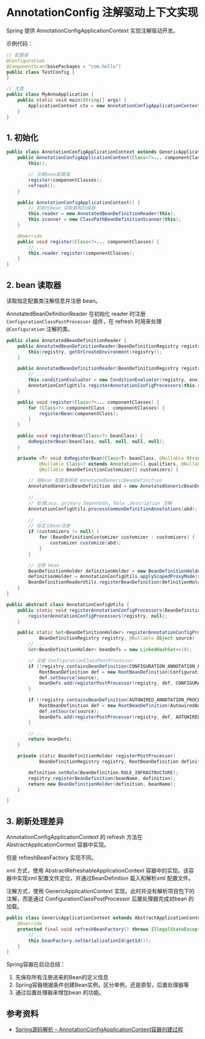 <!-- ---
title: AnnotationConfig 注解驱动上下文实现
date: 2022-02-09 07:31:50
category: java100, spring, springcode
--- -->

# AnnotationConfig 注解驱动上下文实现

Spring 提供 AnnotationConfigApplicationContext 实现注解驱动开发。

示例代码：

```java
// 配置类
@Configuration
@ComponentScan(basePackages = "com.hello")
public class TestConfig {
}

// 主类
public class MyAnnoApplication {
	public static void main(String[] args) {
		ApplicationContext ctx = new AnnotationConfigApplicationContext(TestConfig.class);
	}
}
```

## 1. 初始化

```java
public class AnnotationConfigApplicationContext extends GenericApplicationContext implements AnnotationConfigRegistry {
	public AnnotationConfigApplicationContext(Class<?>... componentClasses) {
		this();

        // 注册bean配置类
		register(componentClasses);
		refresh();
	}

	public AnnotationConfigApplicationContext() {
        // 初始化bean 读取器和扫描器
		this.reader = new AnnotatedBeanDefinitionReader(this);
		this.scanner = new ClassPathBeanDefinitionScanner(this);
	}

	@Override
	public void register(Class<?>... componentClasses) {
		// ...
		this.reader.register(componentClasses);
	}
}
```

## 2. bean 读取器

读取指定配置类注解信息并注册 bean。

AnnotatedBeanDefinitionReader 在初始化 reader 时注册 `ConfigurationClassPostProcessor` 组件，在 refresh 时用来处理 `@Configuration` 注解的类。

```java
public class AnnotatedBeanDefinitionReader {
	public AnnotatedBeanDefinitionReader(BeanDefinitionRegistry registry) {
		this(registry, getOrCreateEnvironment(registry));
	}

	public AnnotatedBeanDefinitionReader(BeanDefinitionRegistry registry, Environment environment) {
		// ...
		this.conditionEvaluator = new ConditionEvaluator(registry, environment, null);
		AnnotationConfigUtils.registerAnnotationConfigProcessors(this.registry);
	}

	public void register(Class<?>... componentClasses) {
		for (Class<?> componentClass : componentClasses) {
			registerBean(componentClass);
		}
	}

	public void registerBean(Class<?> beanClass) {
		doRegisterBean(beanClass, null, null, null, null);
	}

	private <T> void doRegisterBean(Class<T> beanClass, @Nullable String name,
			@Nullable Class<? extends Annotation>[] qualifiers, @Nullable Supplier<T> supplier,
			@Nullable BeanDefinitionCustomizer[] customizers) {

        // 将Bean 配置类转成 AnnotatedGenericBeanDefinition
		AnnotatedGenericBeanDefinition abd = new AnnotatedGenericBeanDefinition(beanClass);
		
        // ...
        // 处理Lazy, primary DependsOn, Role ,Description 注解
		AnnotationConfigUtils.processCommonDefinitionAnnotations(abd);
		
        // ...
        // 自定义bean注册
		if (customizers != null) {
			for (BeanDefinitionCustomizer customizer : customizers) {
				customizer.customize(abd);
			}
		}

        // 注册 bean
		BeanDefinitionHolder definitionHolder = new BeanDefinitionHolder(abd, beanName);
		definitionHolder = AnnotationConfigUtils.applyScopedProxyMode(scopeMetadata, definitionHolder, this.registry);
		BeanDefinitionReaderUtils.registerBeanDefinition(definitionHolder, this.registry);
	}
}
```

```java
public abstract class AnnotationConfigUtils {
	public static void registerAnnotationConfigProcessors(BeanDefinitionRegistry registry) {
		registerAnnotationConfigProcessors(registry, null);
	}

	public static Set<BeanDefinitionHolder> registerAnnotationConfigProcessors(
			BeanDefinitionRegistry registry, @Nullable Object source) {
        // ...
		Set<BeanDefinitionHolder> beanDefs = new LinkedHashSet<>(8);

        // 注册 ConfigurationClassPostProcessor
		if (!registry.containsBeanDefinition(CONFIGURATION_ANNOTATION_PROCESSOR_BEAN_NAME)) {
			RootBeanDefinition def = new RootBeanDefinition(ConfigurationClassPostProcessor.class);
			def.setSource(source);
			beanDefs.add(registerPostProcessor(registry, def, CONFIGURATION_ANNOTATION_PROCESSOR_BEAN_NAME));
		}

		if (!registry.containsBeanDefinition(AUTOWIRED_ANNOTATION_PROCESSOR_BEAN_NAME)) {
			RootBeanDefinition def = new RootBeanDefinition(AutowiredAnnotationBeanPostProcessor.class);
			def.setSource(source);
			beanDefs.add(registerPostProcessor(registry, def, AUTOWIRED_ANNOTATION_PROCESSOR_BEAN_NAME));
		}

        // ...
		return beanDefs;
	}

	private static BeanDefinitionHolder registerPostProcessor(
			BeanDefinitionRegistry registry, RootBeanDefinition definition, String beanName) {

		definition.setRole(BeanDefinition.ROLE_INFRASTRUCTURE);
		registry.registerBeanDefinition(beanName, definition);
		return new BeanDefinitionHolder(definition, beanName);
	}

}
```

## 3. 刷新处理差异

AnnotationConfigApplicationContext 的 refresh 方法在AbstractApplicationContext 容器中实现。

但是 refreshBeanFactory 实现不同。

xml 方式，使用 AbstractRefreshableApplicationContext 容器中的实现。该容器中实现xml 配置文件定位，并通过BeanDefinition 载入和解析xml 配置文件。

注解方式，使用 GenericApplicationContext 实现。此时并没有解析项目包下的注解，而是通过 ConfigurationClassPostProcessor 后置处理器完成对bean 的加载。

```java
public class GenericApplicationContext extends AbstractApplicationContext implements BeanDefinitionRegistry {
	@Override
	protected final void refreshBeanFactory() throws IllegalStateException {
		// ...
		this.beanFactory.setSerializationId(getId());
	}
}
```


Spring容器在启动总结：

1. 先保存所有注册进来的Bean的定义信息
2. Spring容器根据条件创建Bean实例，区分单例，还是原型，后置处理器等
3. 通过后置处理器来增加bean 的功能。

## 参考资料

- [Spring源码解析 – AnnotationConfigApplicationContext容器创建过程](https://www.cnblogs.com/ashleyboy/p/9662119.html)
